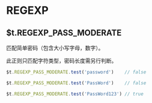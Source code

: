 # REGEXP

## $t.REGEXP_PASS_MODERATE

匹配简单密码（包含大小写字母，数字）。

此正则只匹配字符类型，密码长度需另行判断。

```javascript
$t.REGEXP_PASS_MODERATE.test('password')    // false

$t.REGEXP_PASS_MODERATE.test('PassWord')    // false

$t.REGEXP_PASS_MODERATE.test('PassWord123') // true
```

